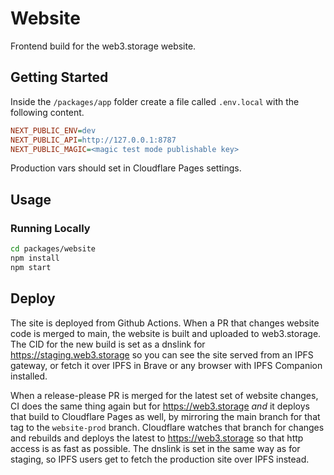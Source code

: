 # Website

Frontend build for the web3.storage website.

## Getting Started

Inside the `/packages/app` folder create a file called `.env.local` with the following content.

```ini
NEXT_PUBLIC_ENV=dev
NEXT_PUBLIC_API=http://127.0.0.1:8787
NEXT_PUBLIC_MAGIC=<magic test mode publishable key>
```

Production vars should set in Cloudflare Pages settings.

## Usage

### Running Locally

```bash
cd packages/website
npm install
npm start
```

## Deploy

The site is deployed from Github Actions. When a PR that changes website code is merged to main, the website is built and uploaded to web3.storage. The CID for the new build is set as a dnslink for https://staging.web3.storage so you can see the site served from an IPFS gateway, or fetch it over IPFS in Brave or any browser with IPFS Companion installed.

When a release-please PR is merged for the latest set of website changes, CI does the same thing again but for https://web3.storage *and* it deploys that build to Cloudflare Pages as well, by mirroring the main branch for that tag to the `website-prod` branch. Cloudflare watches that branch for changes and rebuilds and deploys the latest to https://web3.storage so that http access is as fast as possible. The dnslink is set in the same way as for staging, so IPFS users get to fetch the production site over IPFS instead.